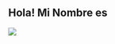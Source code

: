 ##  Hola! Mi Nombre es 

![](https://shared-assets.adobe.com/link/db8259e0-ae9e-4796-6f6b-09a2fa4506ac)

<!--
**pedromoraless/pedromoraless** is a ✨ _special_ ✨ repository because its `README.md` (this file) appears on your GitHub profile.

Here are some ideas to get you started:

- 🔭 I’m currently working on ...
- 🌱 I’m currently learning ...
- 👯 I’m looking to collaborate on ...
- 🤔 I’m looking for help with ...
- 💬 Ask me about ...
- 📫 How to reach me: ...
- 😄 Pronouns: ...
- ⚡ Fun fact: ...
--> 

